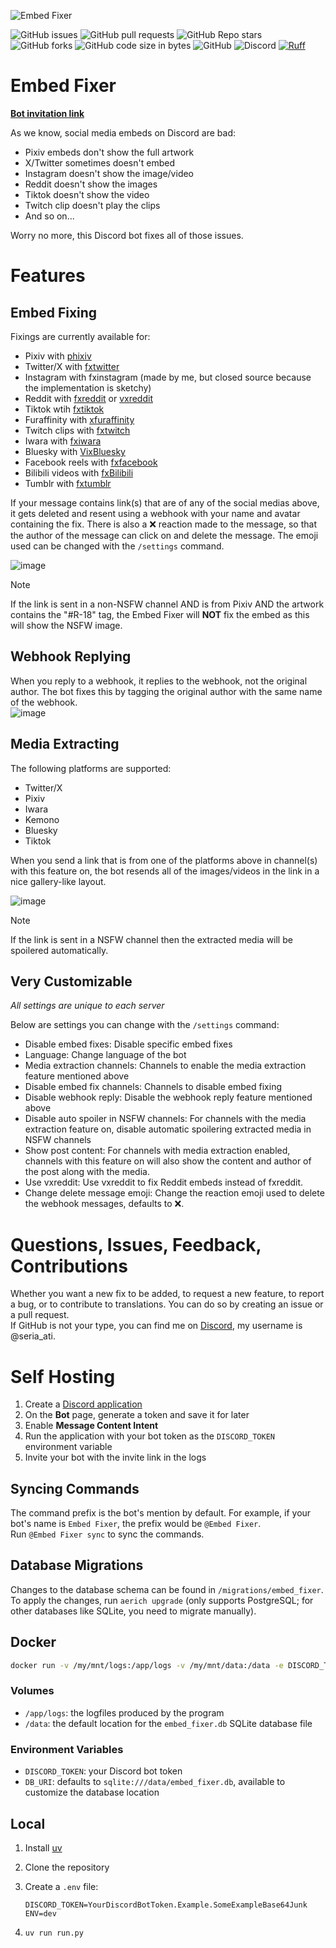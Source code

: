 ![Embed Fixer](https://i.imgur.com/919Gum1.png)  

![GitHub issues](https://img.shields.io/github/issues/seriaati/embed-fixer)
![GitHub pull requests](https://img.shields.io/github/issues-pr/seriaati/embed-fixer)
![GitHub Repo stars](https://img.shields.io/github/stars/seriaati/embed-fixer)
![GitHub forks](https://img.shields.io/github/forks/seriaati/embed-fixer)
![GitHub code size in bytes](https://img.shields.io/github/languages/code-size/seriaati/embed-fixer)
![GitHub](https://img.shields.io/github/license/seriaati/embed-fixer)
![Discord](https://img.shields.io/discord/1000727526194298910?label=Support%20Server&color=5865F2)
[![Ruff](https://img.shields.io/endpoint?url=https://raw.githubusercontent.com/astral-sh/ruff/main/assets/badge/v2.json)](https://github.com/astral-sh/ruff)

# Embed Fixer

[**Bot invitation link**](https://discord.com/oauth2/authorize?client_id=770144963735453696)

As we know, social media embeds on Discord are bad:  

- Pixiv embeds don't show the full artwork
- X/Twitter sometimes doesn't embed
- Instagram doesn't show the image/video
- Reddit doesn't show the images
- Tiktok doesn't show the video
- Twitch clip doesn't play the clips
- And so on...
  
Worry no more, this Discord bot fixes all of those issues.

# Features

## Embed Fixing

Fixings are currently available for:  

- Pixiv with [phixiv](https://github.com/HazelTheWitch/phixiv)
- Twitter/X with [fxtwitter](https://github.com/FixTweet/FxTwitter)
- Instagram with fxinstagram (made by me, but closed source because the implementation is sketchy)
- Reddit with [fxreddit](https://github.com/MinnDevelopment/fxreddit) or [vxreddit](https://github.com/dylanpdx/vxReddit)
- Tiktok wtih [fxtiktok](https://github.com/okdargy/fxtiktok)
- Furaffinity with [xfuraffinity](https://github.com/FirraWoof/xfuraffinity)
- Twitch clips with [fxtwitch](https://github.com/seriaati/fxtwitch)
- Iwara with [fxiwara](https://github.com/seriaati/fxiwara)
- Bluesky with [VixBluesky](https://github.com/Rapougnac/VixBluesky)
- Facebook reels with [fxfacebook](https://github.com/seriaati/fxfacebook)
- Bilibili videos with [fxBilibili](https://github.com/seriaati/fxBilibili)
- Tumblr with [fxtumblr](https://github.com/knuxify/fxtumblr)

If your message contains link(s) that are of any of the social medias above, it gets deleted and resent using a webhook with your name and avatar containing the fix. There is also a ❌ reaction made to the message, so that the author of the message can click on and delete the message. The emoji used can be changed with the `/settings` command.

![image](https://github.com/user-attachments/assets/e7c4469b-c5dd-44e8-b923-c8137397a64b)  

> [!NOTE]
> If the link is sent in a non-NSFW channel AND is from Pixiv AND the artwork contains the "#R-18" tag, the Embed Fixer will **NOT** fix the embed as this will show the NSFW image.

## Webhook Replying

When you reply to a webhook, it replies to the webhook, not the original author. The bot fixes this by tagging the original author with the same name of the webhook.  
![image](https://iili.io/2RPjJ0Q.png)

## Media Extracting

The following platforms are supported:  

- Twitter/X
- Pixiv
- Iwara
- Kemono
- Bluesky
- Tiktok

When you send a link that is from one of the platforms above in channel(s) with this feature on, the bot resends all of the images/videos in the link in a nice gallery-like layout.  

![image](https://iili.io/2RPwDMb.png)  

> [!NOTE]
> If the link is sent in a NSFW channel then the extracted media will be spoilered automatically.

## Very Customizable

*All settings are unique to each server*  
  
Below are settings you can change with the `/settings` command:  

- Disable embed fixes: Disable specific embed fixes
- Language: Change language of the bot
- Media extraction channels: Channels to enable the media extraction feature mentioned above
- Disable embed fix channels: Channels to disable embed fixing
- Disable webhook reply: Disable the webhook reply feature mentioned above  
- Disable auto spoiler in NSFW channels: For channels with the media extraction feature on, disable automatic spoilering extracted media in NSFW channels
- Show post content: For channels with media extraction enabled, channels with this feature on will also show the content and author of the post along with the media.
- Use vxreddit: Use vxreddit to fix Reddit embeds instead of fxreddit.
- Change delete message emoji: Change the reaction emoji used to delete the webhook messages, defaults to ❌.

# Questions, Issues, Feedback, Contributions

Whether you want a new fix to be added, to request a new feature, to report a bug, or to contribute to translations. You can do so by creating an issue or a pull request.  
If GitHub is not your type, you can find me on [Discord](https://discord.com/invite/b22kMKuwbS), my username is @seria_ati.

# Self Hosting

1. Create a [Discord application](https://discord.com/developers/applications)
1. On the **Bot** page, generate a token and save it for later
1. Enable **Message Content Intent**
1. Run the application with your bot token as the `DISCORD_TOKEN` environment variable
1. Invite your bot with the invite link in the logs

## Syncing Commands

The command prefix is the bot's mention by default. For example, if your bot's name is `Embed Fixer`, the prefix would be `@Embed Fixer`.  
Run `@Embed Fixer sync` to sync the commands.

## Database Migrations

Changes to the database schema can be found in `/migrations/embed_fixer`.  
To apply the changes, run `aerich upgrade` (only supports PostgreSQL; for other databases like SQLite, you need to migrate manually).

## Docker

```sh
docker run -v /my/mnt/logs:/app/logs -v /my/mnt/data:/data -e DISCORD_TOKEN=YourDiscordBotToken.Example.SomeExampleBase64Junk ghcr.io/seriaati/embed-fixer:latest
```

### Volumes

- `/app/logs`: the logfiles produced by the program
- `/data`: the default location for the `embed_fixer.db` SQLite database file

### Environment Variables

- `DISCORD_TOKEN`: your Discord bot token
- `DB_URI`: defaults to `sqlite:///data/embed_fixer.db`, available to customize the database location

## Local

1. Install [uv](https://docs.astral.sh/uv/getting-started/installation/)
1. Clone the repository
1. Create a `.env` file:

   ```env
   DISCORD_TOKEN=YourDiscordBotToken.Example.SomeExampleBase64Junk
   ENV=dev
   ```

1. `uv run run.py`
